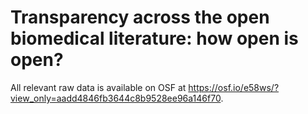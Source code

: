 # Transparency across the open biomedical literature: how open is open?

All relevant raw data is available on OSF at https://osf.io/e58ws/?view_only=aadd4846fb3644c8b9528ee96a146f70.
